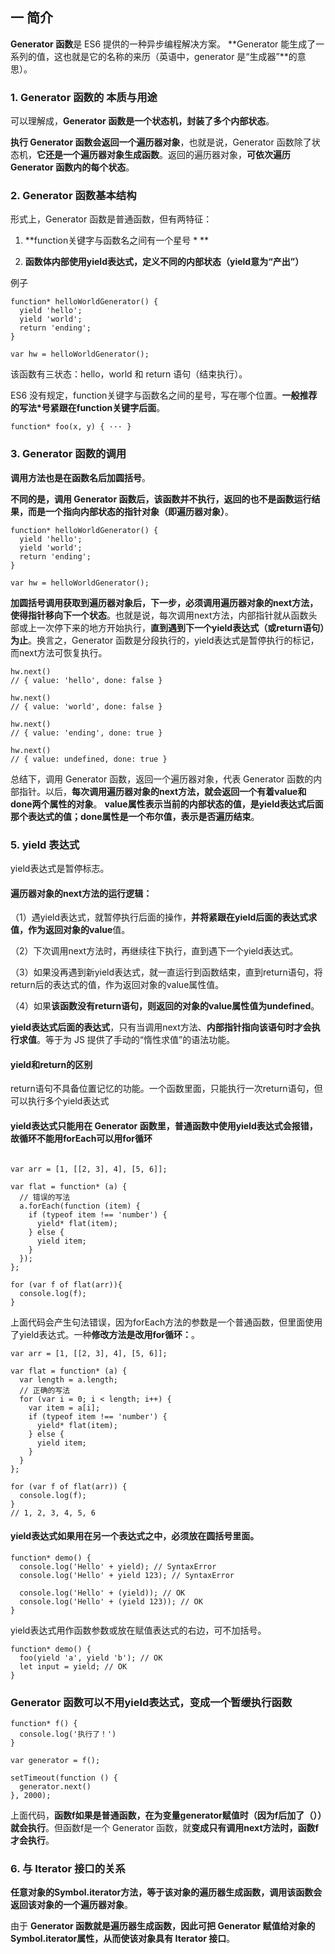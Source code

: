 ## 一 简介
**Generator 函数**是 ES6 提供的一种异步编程解决方案。
**Generator 能生成了一系列的值，这也就是它的名称的来历（英语中，generator 是“生成器”**的意思）。

### 1. Generator 函数的 本质与用途
可以理解成，**Generator 函数是一个状态机，封装了多个内部状态**。

**执行 Generator 函数会返回一个遍历器对象**，也就是说，Generator 函数除了状态机，**它还是一个遍历器对象生成函数**。返回的遍历器对象，**可依次遍历 Generator 函数内的每个状态**。


### 2. Generator 函数基本结构

形式上，Generator 函数是普通函数，但有两特征：

1. **function关键字与函数名之间有一个星号 * **

2. **函数体内部使用yield表达式，定义不同的内部状态（yield意为“产出”）**

例子


```
function* helloWorldGenerator() {
  yield 'hello';
  yield 'world';
  return 'ending';
}

var hw = helloWorldGenerator();
```
该函数有三状态：hello，world 和 return 语句（结束执行）。

ES6 没有规定，function关键字与函数名之间的星号，写在哪个位置。**一般推荐的写法*号紧跟在function关键字后面**。

```
function* foo(x, y) { ··· }
```

### 3. Generator 函数的调用

**调用方法也是在函数名后加圆括号**。

**不同的是，调用 Generator 函数后，该函数并不执行，返回的也不是函数运行结果，而是一个指向内部状态的指针对象（即遍历器对象）**。



```
function* helloWorldGenerator() {
  yield 'hello';
  yield 'world';
  return 'ending';
}

var hw = helloWorldGenerator();
```


**加圆括号调用获取到遍历器对象后，下一步，必须调用遍历器对象的next方法，使得指针移向下一个状态**。也就是说，每次调用next方法，内部指针就从函数头部或上一次停下来的地方开始执行，**直到遇到下一个yield表达式（或return语句）为止**。换言之，Generator 函数是分段执行的，yield表达式是暂停执行的标记，而next方法可恢复执行。



```
hw.next()
// { value: 'hello', done: false }

hw.next()
// { value: 'world', done: false }

hw.next()
// { value: 'ending', done: true }

hw.next()
// { value: undefined, done: true }
```

总结下，调用 Generator 函数，返回一个遍历器对象，代表 Generator 函数的内部指针。以后，**每次调用遍历器对象的next方法，就会返回一个有着value和done两个属性的对象**。
**value属性表示当前的内部状态的值，是yield表达式后面那个表达式的值；done属性是一个布尔值，表示是否遍历结束**。


### 5. yield 表达式

yield表达式是暂停标志。

#### 遍历器对象的next方法的运行逻辑：

（1）遇yield表达式，就暂停执行后面的操作，**并将紧跟在yield后面的表达式求值，作为返回对象的value**值。

（2）下次调用next方法时，再继续往下执行，直到遇下一个yield表达式。

（3）如果没再遇到新yield表达式，就一直运行到函数结束，直到return语句，将return后的表达式的值，作为返回对象的value属性值。

（4）如果**该函数没有return语句，则返回的对象的value属性值为undefined**。

**yield表达式后面的表达式**，只有当调用next方法、**内部指针指向该语句时才会执行求值**。等于为 JS 提供了手动的“惰性求值”的语法功能。

#### yield和return的区别
return语句不具备位置记忆的功能。一个函数里面，只能执行一次return语句，但可以执行多个yield表达式

#### yield表达式只能用在 Generator 函数里，普通函数中使用yield表达式会报错，故循环不能用forEach可以用for循环

```

var arr = [1, [[2, 3], 4], [5, 6]];

var flat = function* (a) {
  // 错误的写法
  a.forEach(function (item) {
    if (typeof item !== 'number') {
      yield* flat(item);
    } else {
      yield item;
    }
  });
};

for (var f of flat(arr)){
  console.log(f);
}
```

上面代码会产生句法错误，因为forEach方法的参数是一个普通函数，但里面使用了yield表达式。一种**修改方法是改用for循环：**。



```
var arr = [1, [[2, 3], 4], [5, 6]];

var flat = function* (a) {
  var length = a.length;
  // 正确的写法
  for (var i = 0; i < length; i++) {
    var item = a[i];
    if (typeof item !== 'number') {
      yield* flat(item);
    } else {
      yield item;
    }
  }
};

for (var f of flat(arr)) {
  console.log(f);
}
// 1, 2, 3, 4, 5, 6
```



#### yield表达式如果用在另一个表达式之中，必须放在圆括号里面。



```
function* demo() {
  console.log('Hello' + yield); // SyntaxError
  console.log('Hello' + yield 123); // SyntaxError

  console.log('Hello' + (yield)); // OK
  console.log('Hello' + (yield 123)); // OK
}
```

yield表达式用作函数参数或放在赋值表达式的右边，可不加括号。



```
function* demo() {
  foo(yield 'a', yield 'b'); // OK
  let input = yield; // OK
}
```




### Generator 函数可以不用yield表达式，变成一个暂缓执行函数

```
function* f() {
  console.log('执行了！')
}

var generator = f();

setTimeout(function () {
  generator.next()
}, 2000);
```



上面代码，**函数f如果是普通函数，在为变量generator赋值时（因为f后加了（））就会执行**。但函数f是一个 Generator 函数，就**变成只有调用next方法时，函数f才会执行**。



### 6. 与 Iterator 接口的关系

**任意对象的Symbol.iterator方法，等于该对象的遍历器生成函数，调用该函数会返回该对象的一个遍历器对象**。

由于 **Generator 函数就是遍历器生成函数，因此可把 Generator 赋值给对象的Symbol.iterator属性，从而使该对象具有 Iterator 接口**。









